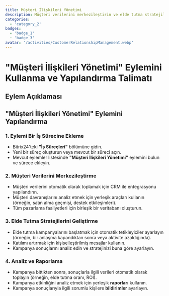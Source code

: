 ```yaml
---
title: Müşteri İlişkileri Yönetimi
description: Müşteri verilerini merkezileştirin ve elde tutma stratejilerini geliştirin.
categories: 
  - 'category_2'
badges: 
  - 'badge_1'
  - 'badge_3'
avatar: '/activities/CustomerRelationshipManagement.webp'
---
```


# "Müşteri İlişkileri Yönetimi" Eylemini Kullanma ve Yapılandırma Talimatı

## Eylem Açıklaması

## **"Müşteri İlişkileri Yönetimi" Eylemini Yapılandırma**

### 1. Eylemi Bir İş Sürecine Ekleme
- Bitrix24'teki **"İş Süreçleri"** bölümüne gidin.
- Yeni bir süreç oluşturun veya mevcut bir süreci açın.
- Mevcut eylemler listesinde **"Müşteri İlişkileri Yönetimi"** eylemini bulun ve sürece ekleyin.

### 2. Müşteri Verilerini Merkezileştirme
- Müşteri verilerini otomatik olarak toplamak için CRM ile entegrasyonu yapılandırın.
- Müşteri davranışlarını analiz etmek için yerleşik araçları kullanın (örneğin, satın alma geçmişi, destek etkileşimleri).
- Tüm pazarlama faaliyetleri için birleşik bir veritabanı oluşturun.

### 3. Elde Tutma Stratejilerini Geliştirme
- Elde tutma kampanyalarını başlatmak için otomatik tetikleyiciler ayarlayın (örneğin, bir anlaşma kapandıktan sonra veya aktivite azaldığında).
- Katılımı artırmak için kişiselleştirilmiş mesajlar kullanın.
- Kampanya sonuçlarını analiz edin ve stratejinizi buna göre ayarlayın.

### 4. Analiz ve Raporlama
- Kampanya bittikten sonra, sonuçlarla ilgili verileri otomatik olarak toplayın (örneğin, elde tutma oranı, ROI).
- Kampanya etkinliğini analiz etmek için yerleşik **raporları** kullanın.
- Kampanya sonuçlarıyla ilgili sorumlu kişilere **bildirimler** ayarlayın.